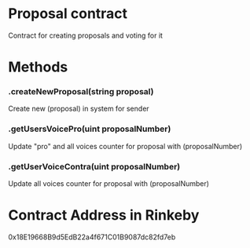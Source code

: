 # Proposal contract
Contract for creating proposals and voting for it

# Methods
### .createNewProposal(string proposal)
Create new (proposal) in system for sender

### .getUsersVoicePro(uint proposalNumber)
Update "pro" and all voices counter for proposal with (proposalNumber)

### .getUserVoiceContra(uint proposalNumber)
Update all voices counter for proposal with (proposalNumber)

# Contract Address in Rinkeby
0x18E19668B9d5EdB22a4f671C01B9087dc82fd7eb